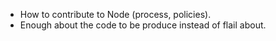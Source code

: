 * How to contribute to Node (process, policies).
* Enough about the code to be produce instead of flail about.

